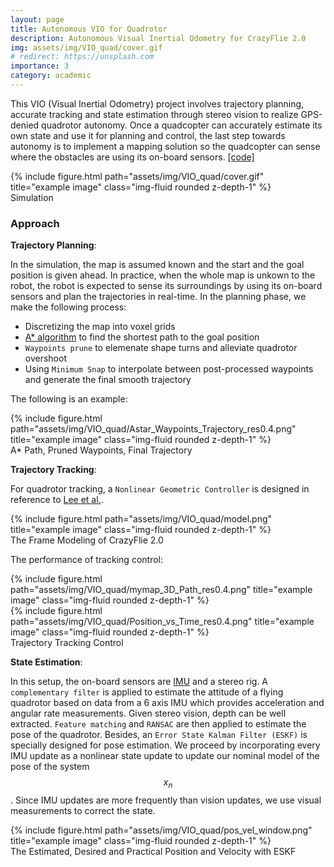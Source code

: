 ```yaml
---
layout: page
title: Autonomous VIO for Quadrotor
description: Autonomous Visual Inertial Odometry for CrazyFlie 2.0  
img: assets/img/VIO_quad/cover.gif
# redirect: https://unsplash.com
importance: 3
category: academic
---
```


This VIO (Visual Inertial Odometry) project involves trajectory planning, accurate tracking and state estimation through stereo vision to realize GPS-denied quadrotor autonomy. Once a quadcopter can accurately estimate its own state and use it for planning and control, the last step towards autonomy is to implement a mapping solution so the quadcopter can sense where the obstacles are using its on-board sensors. [[code]](https://github.com/Alexander-guo/Autonomous-VIO-based-Quadrotor)

<div class="row justify-content-center">
    <div class="col-sm-8">
        {% include figure.html path="assets/img/VIO_quad/cover.gif" title="example image" class="img-fluid rounded z-depth-1" %}
    </div>
</div>
<div class="caption">
    Simulation
</div>

### Approach

__Trajectory Planning__:

In the simulation, the map is assumed known and the start and the goal position is given ahead. In practice, when the whole map is unkown to the robot, the robot is expected to sense its surroundings by using its on-board sensors and plan the trajectories in real-time. In the planning phase, we make the following process:

* Discretizing the map into voxel grids
* [A* algorithm](https://en.wikipedia.org/wiki/A*_search_algorithm) to find the shortest path to the goal position
* `Waypoints prune` to elemenate shape turns and alleviate quadrotor overshoot
* Using `Minimum Snap` to interpolate between post-processed waypoints and generate the final smooth trajectory 

The following is an example: 

<div class="row justify-content-center">
    <div class="col-sm-8">
        {% include figure.html path="assets/img/VIO_quad/Astar_Waypoints_Trajectory_res0.4.png" title="example image" class="img-fluid rounded z-depth-1" %}
    </div>
</div>
<div class="caption">
    A* Path, Pruned Waypoints, Final Trajectory
</div>

__Trajectory Tracking__:

For quadrotor tracking, a `Nonlinear Geometric Controller` is designed in reference to [Lee et al.](https://ieeexplore.ieee.org/abstract/document/5717652?casa_token=81xcTyqJzRgAAAAA:NN2aL4YhOCkf-2vC_k9z8MBSLyr4HkLEU9Ky4y6BZSuoCmUCZ0YlcTQNnkFIsv_lcD3O8vXU4HY).

<div class="row justify-content-center">
    <div class="col-sm-8">
        {% include figure.html path="assets/img/VIO_quad/model.png" title="example image" class="img-fluid rounded z-depth-1" %}
    </div>
</div>
<div class="caption">
    The Frame Modeling of CrazyFlie 2.0 
</div>

The performance of tracking control:
<div class="row justify-content-center">
    <div class="col-sm">
        {% include figure.html path="assets/img/VIO_quad/mymap_3D_Path_res0.4.png" title="example image" class="img-fluid rounded z-depth-1" %}
    </div>
    <div class="col-sm">
        {% include figure.html path="assets/img/VIO_quad/Position_vs_Time_res0.4.png" title="example image" class="img-fluid rounded z-depth-1" %}
    </div> 
</div>
<div class="caption">
    Trajectory Tracking Control 
</div>

__State Estimation__:

In this setup, the on-board sensors are [IMU](https://en.wikipedia.org/wiki/Inertial_measurement_unit) and a stereo rig. A `complementary filter` is applied to estimate the attitude of a flying quadrotor based on data from a 6 axis IMU which provides acceleration and angular rate measurements. Given stereo vision, depth can be well extracted. `Feature matching` and `RANSAC` are then applied to estimate the pose of the quadrotor. Besides, an `Error State Kalman Filter (ESKF)` is specially designed for pose estimation. We proceed by incorporating every IMU update as a nonlinear state update to update our nominal model of the pose of the system $$ x_n $$. Since IMU updates are more frequently than vision updates, we use visual measurements to correct the state.

<div class="row justify-content-center">
    <div class="col-sm-8">
        {% include figure.html path="assets/img/VIO_quad/pos_vel_window.png" title="example image" class="img-fluid rounded z-depth-1" %}
    </div>
</div>
<div class="caption">
    The Estimated, Desired and Practical Position and Velocity with ESKF 
</div>